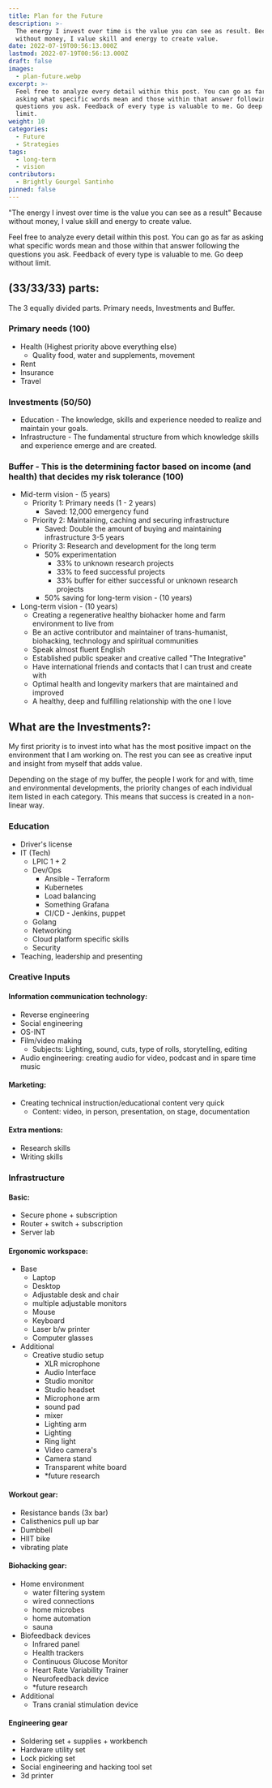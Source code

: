 ```yaml
---
title: Plan for the Future
description: >-
  The energy I invest over time is the value you can see as result. Because
  without money, I value skill and energy to create value.
date: 2022-07-19T00:56:13.000Z
lastmod: 2022-07-19T00:56:13.000Z
draft: false
images:
  - plan-future.webp
excerpt: >-
  Feel free to analyze every detail within this post. You can go as far as
  asking what specific words mean and those within that answer following the
  questions you ask. Feedback of every type is valuable to me. Go deep without
  limit.
weight: 10
categories:
  - Future
  - Strategies
tags:
  - long-term
  - vision
contributors:
  - Brightly Gourgel Santinho
pinned: false
---
```


"The energy I invest over time is the value you can see as a result" Because without money, I value skill and energy to create value.

Feel free to analyze every detail within this post. You can go as far as asking what specific words mean and those within that answer following the questions you ask. Feedback of every type is valuable to me. Go deep without limit.

## (33/33/33) parts:

The 3 equally divided parts. Primary needs, Investments and Buffer.

### Primary needs (100)

- Health (Highest priority above everything else)
  - Quality food, water and supplements, movement
- Rent
- Insurance
- Travel

### Investments (50/50)

- Education - The knowledge, skills and experience needed to realize and maintain your goals.
- Infrastructure - The fundamental structure from which knowledge skills and experience emerge and are created.

### Buffer - This is the determining factor based on income (and health) that decides my risk tolerance (100)

- Mid-term vision - (5 years)
  - Priority 1: Primary needs (1 - 2 years)
    - Saved: 12,000 emergency fund
  - Priority 2: Maintaining, caching and securing infrastructure
    - Saved: Double the amount of buying and maintaining infrastructure 3-5 years
  - Priority 3: Research and development for the long term
    - 50% experimentation
      - 33% to unknown research projects
      - 33% to feed successful projects
      - 33% buffer for either successful or unknown research projects
    - 50% saving for long-term vision - (10 years)
- Long-term vision - (10 years)
  - Creating a regenerative healthy biohacker home and farm environment to live from
  - Be an active contributor and maintainer of trans-humanist, biohacking, technology and spiritual communities
  - Speak almost fluent English
  - Established public speaker and creative called "The Integrative"
  - Have international friends and contacts that I can trust and create with
  - Optimal health and longevity markers that are maintained and improved
  - A healthy, deep and fulfilling relationship with the one I love

## What are the Investments?:

My first priority is to invest into what has the most positive impact on the environment that I am working on. The rest you can see as creative input and insight from myself that adds value.

Depending on the stage of my buffer, the people I work for and with, time and environmental developments, the priority changes of each individual item listed in each category. This means that success is created in a non-linear way.

### Education

- Driver's license
- IT (Tech)
  - LPIC 1 + 2
  - Dev/Ops
    - Ansible - Terraform
    - Kubernetes
    - Load balancing
    - Something Grafana
    - CI/CD - Jenkins, puppet
  - Golang
  - Networking
  - Cloud platform specific skills
  - Security
- Teaching, leadership and presenting

### Creative Inputs

#### Information communication technology:

- Reverse engineering
- Social engineering
- OS-INT
- Film/video making
  - Subjects: Lighting, sound, cuts, type of rolls, storytelling, editing
- Audio engineering: creating audio for video, podcast and in spare time music

#### Marketing:

- Creating technical instruction/educational content very quick
  - Content: video, in person, presentation, on stage, documentation

#### Extra mentions:

- Research skills
- Writing skills

### Infrastructure

#### Basic:

- Secure phone + subscription
- Router + switch + subscription
- Server lab

#### Ergonomic workspace:

- Base
  - Laptop
  - Desktop
  - Adjustable desk and chair
  - multiple adjustable monitors
  - Mouse
  - Keyboard
  - Laser b/w printer
  - Computer glasses
- Additional
  - Creative studio setup
    - XLR microphone
    - Audio Interface
    - Studio monitor
    - Studio headset
    - Microphone arm
    - sound pad
    - mixer
    - Lighting arm
    - Lighting
    - Ring light
    - Video camera's
    - Camera stand
    - Transparent white board
    - *future research

#### Workout gear:

- Resistance bands (3x bar)
- Calisthenics pull up bar
- Dumbbell
- HIIT bike
- vibrating plate

#### Biohacking gear:

- Home environment
  - water filtering system
  - wired connections
  - home microbes
  - home automation
  - sauna
- Biofeedback devices
  - Infrared panel
  - Health trackers
  - Continuous Glucose Monitor
  - Heart Rate Variability Trainer
  - Neurofeedback device
  - *future research
- Additional
  - Trans cranial stimulation device

#### Engineering gear

- Soldering set + supplies + workbench
- Hardware utility set
- Lock picking set
- Social engineering and hacking tool set
- 3d printer
